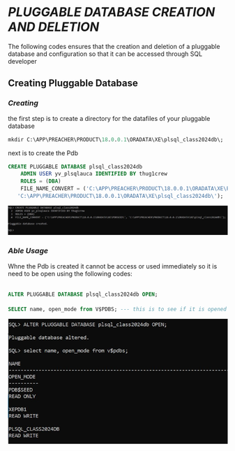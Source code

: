 # _**PLUGGABLE DATABASE CREATION AND DELETION**_

The following codes ensures that the creation and deletion of a pluggable database and configuration so that it can be accessed through SQL developer

## **Creating Pluggable Database**

### _Creating_

the first step is to create a directory for the datafiles of your pluggable database

```sql
mkdir C:\APP\PREACHER\PRODUCT\18.0.0.1\ORADATA\XE\plsql_class2024db\;
```
next is to create the Pdb

```sql
CREATE PLUGGABLE DATABASE plsql_class2024db
    ADMIN USER yv_plsqlauca IDENTIFIED BY thug1crew
    ROLES = (DBA)
    FILE_NAME_CONVERT = ('C:\APP\PREACHER\PRODUCT\18.0.0.1\ORADATA\XE\PDBSEED\',
   'C:\APP\PREACHER\PRODUCT\18.0.0.1\ORADATA\XE\plsql_class2024db\');
```
![alt text](creation.JPG)

### _Able Usage_

Whne the Pdb is created it cannot be access or used immediately so it is need to be open using the following codes:

```sql

ALTER PLUGGABLE DATABASE plsql_class2024db OPEN;

SELECT name, open_mode from V$PDBS; --- this is to see if it is opened or ready to be used
```
![alt text](openpd.JPG)




